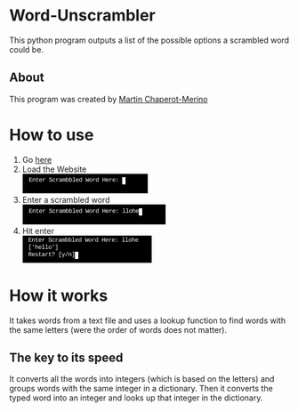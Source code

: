 # Word-Unscrambler
This python program outputs a list of the possible options a scrambled word could be.

## About 
This program was created by [Martin Chaperot-Merino](https://github.com/tinmarr)

# How to use
1. Go [here](http://word-unscrambler.tinmarr.repl.run/)
2. Load the Website <br />
![](step1.png)
3. Enter a scrambled word <br />
![](step2.png)
4. Hit enter <br />
![](step3.png)

# How it works
It takes words from a text file and uses a lookup function to find words with the same letters (were the order of words does not matter).

## The key to its speed
It converts all the words into integers (which is based on the letters) and groups words with the same integer in a dictionary. Then it converts the typed word into an integer and looks up that integer in the dictionary.
